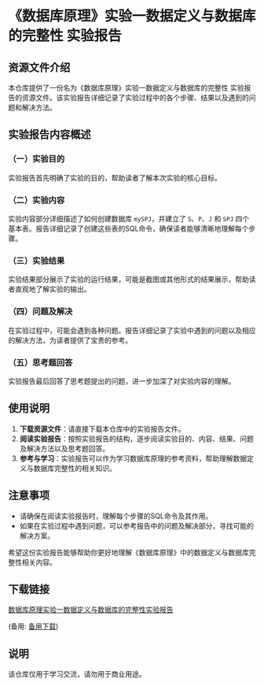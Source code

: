 # 《数据库原理》实验一数据定义与数据库的完整性 实验报告

## 资源文件介绍

本仓库提供了一份名为《数据库原理》实验一数据定义与数据库的完整性 实验报告的资源文件。该实验报告详细记录了实验过程中的各个步骤、结果以及遇到的问题和解决方法。

## 实验报告内容概述

### （一）实验目的
实验报告首先明确了实验的目的，帮助读者了解本次实验的核心目标。

### （二）实验内容
实验内容部分详细描述了如何创建数据库 `mySPJ`，并建立了 `S`、`P`、`J` 和 `SPJ` 四个基本表。报告详细记录了创建这些表的SQL命令，确保读者能够清晰地理解每个步骤。

### （三）实验结果
实验结果部分展示了实验的运行结果，可能是截图或其他形式的结果展示，帮助读者直观地了解实验的输出。

### （四）问题及解决
在实验过程中，可能会遇到各种问题。报告详细记录了实验中遇到的问题以及相应的解决方法，为读者提供了宝贵的参考。

### （五）思考题回答
实验报告最后回答了思考题提出的问题，进一步加深了对实验内容的理解。

## 使用说明

1. **下载资源文件**：请直接下载本仓库中的实验报告文件。
2. **阅读实验报告**：按照实验报告的结构，逐步阅读实验目的、内容、结果、问题及解决方法以及思考题回答。
3. **参考与学习**：实验报告可以作为学习数据库原理的参考资料，帮助理解数据定义与数据库完整性的相关知识。

## 注意事项

- 请确保在阅读实验报告时，理解每个步骤的SQL命令及其作用。
- 如果在实验过程中遇到问题，可以参考报告中的问题及解决部分，寻找可能的解决方案。

希望这份实验报告能够帮助你更好地理解《数据库原理》中的数据定义与数据库完整性相关内容。

## 下载链接
[数据库原理实验一数据定义与数据库的完整性实验报告](https://pan.quark.cn/s/8c321777c67e) 

(备用: [备用下载](https://pan.baidu.com/s/1WolMqBoZ5qodQyn6imxZxw?pwd=1234))

## 说明

该仓库仅用于学习交流，请勿用于商业用途。
